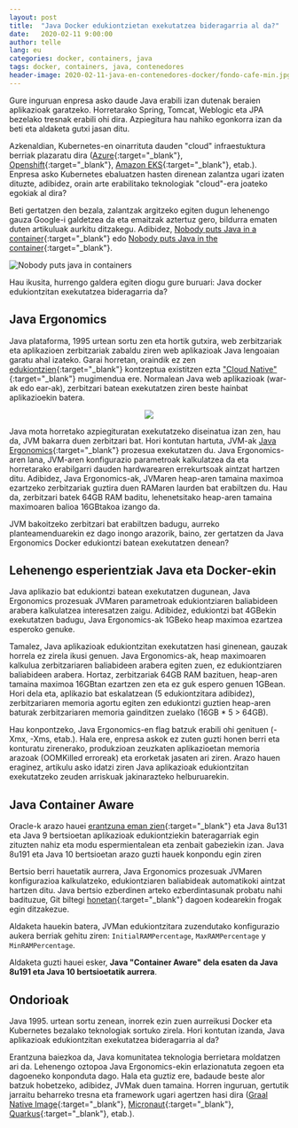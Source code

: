 ```yaml
---
layout: post
title:  "Java Docker edukiontzietan exekutatzea bideragarria al da?"
date:   2020-02-11 9:00:00
author: telle
lang: eu
categories: docker, containers, java
tags: docker, containers, java, contenedores
header-image: 2020-02-11-java-en-contenedores-docker/fondo-cafe-min.jpg
---
```


Gure inguruan enpresa asko daude Java erabili izan dutenak beraien aplikazioak garatzeko. Horretarako Spring, Tomcat, Weblogic eta JPA bezelako tresnak erabili ohi dira. Azpiegitura hau nahiko egonkorra izan da beti eta aldaketa gutxi jasan ditu. 

Azkenaldian, Kubernetes-en oinarrituta dauden "cloud" infraestuktura berriak plazaratu dira ([Azure](https://azure.microsoft.com/en-us/free/kubernetes-service/){:target="_blank"}, [Openshift](https://www.redhat.com/es/technologies/cloud-computing/openshift){:target="_blank"}, [Amazon EKS](https://aws.amazon.com/es/eks/){:target="_blank"}, etab.). Enpresa asko Kubernetes ebaluatzen hasten direnean zalantza ugari izaten dituzte, adibidez, orain arte erabilitako teknologiak "cloud"-era joateko egokiak al dira?

Beti gertatzen den bezala, zalantzak argitzeko egiten dugun lehenengo gauza Google-i galdetzea da eta emaitzak aztertuz gero, bildurra ematen duten artikuluak aurkitu ditzakegu. Adibidez, [Nobody puts Java in a container](https://jaxenter.com/nobody-puts-java-container-139373.html){:target="_blank"} edo [Nobody puts Java in the container](https://vimeo.com/181900266){:target="_blank"}.

![Nobody puts java in containers](/assets/images/2020-02-11-java-en-contenedores-docker/no-body-puts-java-in-a-container.png)

Hau ikusita, hurrengo galdera egiten diogu gure buruari: Java docker edukiontzitan exekutatzea bideragarria da?

## Java Ergonomics

Java plataforma, 1995 urtean sortu zen eta hortik gutxira, web zerbitzariak eta aplikazioen zerbitzariak zabaldu ziren web aplikazioak Java lengoaian garatu ahal izateko. Garai horretan, oraindik ez zen [edukiontzien](https://www.docker.com/resources/what-container){:target="_blank"} kontzeptua existitzen ezta ["Cloud Native"](https://www.cncf.io/){:target="_blank"} mugimendua ere. Normalean Java web aplikazioak (war-ak edo ear-ak), zerbitzari batean exekutatzen ziren beste hainbat aplikazioekin batera.

<p align="center">
    <img src="/assets/images/2020-02-11-java-en-contenedores-docker/servidor-java-ee.png">
</p>

Java mota horretako azpiegituratan exekutatzeko diseinatua izan zen, hau da, JVM bakarra duen zerbitzari bat. Hori kontutan hartuta, JVM-ak [Java Ergonomics](https://docs.oracle.com/javase/8/docs/technotes/guides/vm/gctuning/ergonomics.html){:target="_blank"} prozesua exekutatzen du. Java Ergonomics-aren lana, JVM-aren konfigurazio parametroak kalkulatzea da eta horretarako erabilgarri dauden hardwarearen errekurtsoak aintzat hartzen ditu. Adibidez, Java Ergonomics-ak, JVMaren heap-aren tamaina maximoa ezartzeko zerbitzariak guztira duen RAMaren laurden bat erabiltzen du. Hau da, zerbitzari batek 64GB RAM baditu, lehenetsitako heap-aren tamaina maximoaren balioa 16GBtakoa izango da.

JVM bakoitzeko zerbitzari bat erabiltzen badugu, aurreko planteamenduarekin ez dago inongo arazorik, baino, zer gertatzen da Java Ergonomics Docker edukiontzi batean exekutatzen denean?

## Lehenengo esperientziak Java eta Docker-ekin

Java aplikazio bat edukiontzi batean exekutatzen dugunean, Java Ergonomics prozesuak JVMaren parametroak edukiontziaren baliabideen arabera kalkulatzea interesatzen zaigu. Adibidez, edukiontzi bat 4GBekin exekutatzen badugu, Java Ergonomics-ak 1GBeko heap maximoa ezartzea esperoko genuke.

Tamalez, Java aplikazioak edukiontzitan exekutatzen hasi ginenean, gauzak horrela ez zirela ikusi genuen. Java Ergonomics-ak, heap maximoaren kalkulua zerbitzariaren baliabideen arabera egiten zuen, ez edukiontziaren baliabideen arabera. Hortaz, zerbitzariak 64GB RAM bazituen, heap-aren tamaina maximoa 16GBtan ezartzen zen eta ez guk espero genuen 1GBean. Hori dela eta, aplikazio bat eskalatzean (5 edukiontzitara adibidez), zerbitzariaren memoria agortu egiten zen edukiontzi guztien heap-aren baturak zerbitzariaren memoria gainditzen zuelako (16GB * 5 > 64GB).

Hau konpontzeko, Java Ergonomics-en flag batzuk erabili ohi genituen (-Xmx, -Xms, etab.). Hala ere, enpresa askok ez zuten guzti honen berri eta konturatu zirenerako, produkzioan zeuzkaten aplikazioetan memoria arazoak (OOMKilled erroreak) eta erorketak jasaten ari ziren. Arazo hauen eraginez, artikulu asko idatzi ziren Java aplikazioak edukiontzitan exekutatzeko zeuden arriskuak jakinarazteko helburuarekin.

## Java Container Aware

Oracle-k arazo hauei [erantzuna eman zien](https://blogs.oracle.com/java-platform-group/java-se-support-for-docker-cpu-and-memory-limits){:target="_blank"} eta Java 8u131 eta Java 9 bertsioetan aplikazioak edukiontziekin bateragarriak egin zituzten nahiz eta modu espermientalean eta zenbait gabeziekin izan. Java 8u191 eta Java 10 bertsioetan arazo guzti hauek konpondu egin ziren

Bertsio berri hauetatik aurrera, Java Ergonomics prozesuak JVMaren konfigurazioa kalkulatzeko, edukiontziaren baliabideak automatikoki aintzat hartzen ditu. Java bertsio ezberdinen arteko ezberdintasunak probatu nahi badituzue, Git biltegi [honetan](https://github.com/wearearima/docker-java-cpu-memory-limit){:target="_blank"} dagoen kodearekin frogak egin ditzakezue.

Aldaketa hauekin batera, JVMan edukiontzitara zuzendutako konfigurazio aukera berriak gehitu ziren: `InitialRAMPercentage`, `MaxRAMPercentage` y `MinRAMPercentage`. 

Aldaketa guzti hauei esker, **Java "Container Aware" dela esaten da Java 8u191 eta Java 10 bertsioetatik aurrera**.

## Ondorioak

Java 1995. urtean sortu zenean, inorrek ezin zuen aurreikusi Docker eta Kubernetes bezalako teknologiak sortuko zirela. Hori kontutan izanda, Java aplikazioak edukiontzitan exekutatzea bideragarria al da?

Erantzuna baiezkoa da, Java komunitatea teknologia berrietara moldatzen ari da. Lehenengo oztopoa Java Ergonomics-ekin erlazionatuta zegoen eta dagoeneko konponduta dago. Hala eta guztiz ere, badaude beste alor batzuk hobetzeko, adibidez, JVMak duen tamaina. Horren inguruan, gertutik jarraitu beharreko tresna eta framework ugari agertzen hasi dira ([Graal Native Image](https://www.graalvm.org/docs/reference-manual/native-image/){:target="_blank"}, [Micronaut](https://micronaut.io/){:target="_blank"}, [Quarkus](https://quarkus.io/){:target="_blank"}, etab.).
